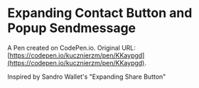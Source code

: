 # Expanding Contact Button and Popup Sendmessage

A Pen created on CodePen.io. Original URL: [https://codepen.io/kucznierzm/pen/KKaypgd](https://codepen.io/kucznierzm/pen/KKaypgd).

Inspired by  Sandro Wallet's "Expanding Share Button"